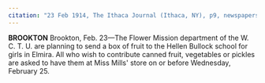 ```yaml
---
citation: "23 Feb 1914, The Ithaca Journal (Ithaca, NY), p9, newspapers.com"
---
```


**BROOKTON**
Brookton, Feb. 23—The Flower Mission department of the W. C. T. U. are planning to send a box of fruit to the Hellen Bullock school for girls in Elmira. All who wish to contribute canned fruit, vegetables or pickles are asked to have them at Miss Mills' store on or before Wednesday, February 25.